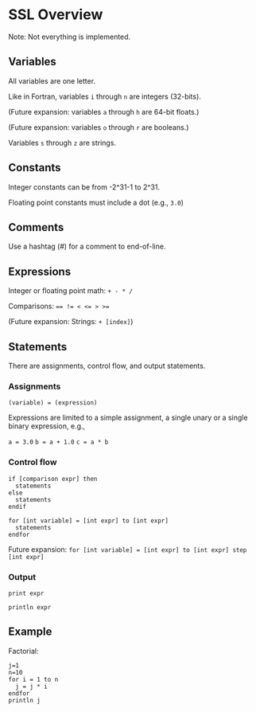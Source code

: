 # SSL Overview

Note: Not everything is implemented.


## Variables

All variables are one letter.

Like in Fortran, variables `i` through `n` are integers (32-bits).

(Future expansion: variables `a` through `h` are 64-bit floats.)

(Future expansion: variables `o` through `r` are booleans.)

Variables `s` through `z` are strings.


## Constants

Integer constants can be from -2^31-1 to 2^31.

Floating point constants must include a dot (e.g., `3.0`)


## Comments

Use a hashtag (#) for a comment to end-of-line.


## Expressions

Integer or floating point math: `+ - * /`

Comparisons: `== != < <= > >=`

(Future expansion: Strings: `+ [index]`)


## Statements

There are assignments, control flow, and output statements.

### Assignments

`(variable) = (expression)`

Expressions are limited to a simple assignment, a single unary or a single
binary expression, e.g.,

`a = 3.0`
`b = a + 1.0`
`c = a * b`

### Control flow

```
if [comparison expr] then
  statements
else
  statements
endif
```

```
for [int variable] = [int expr] to [int expr]
  statements
endfor
```

Future expansion: `for [int variable] = [int expr] to [int expr] step [int expr]`

### Output

`print expr`

`println expr`


## Example

Factorial:

```
j=1
n=10
for i = 1 to n
  j = j * i
endfor
println j
```
